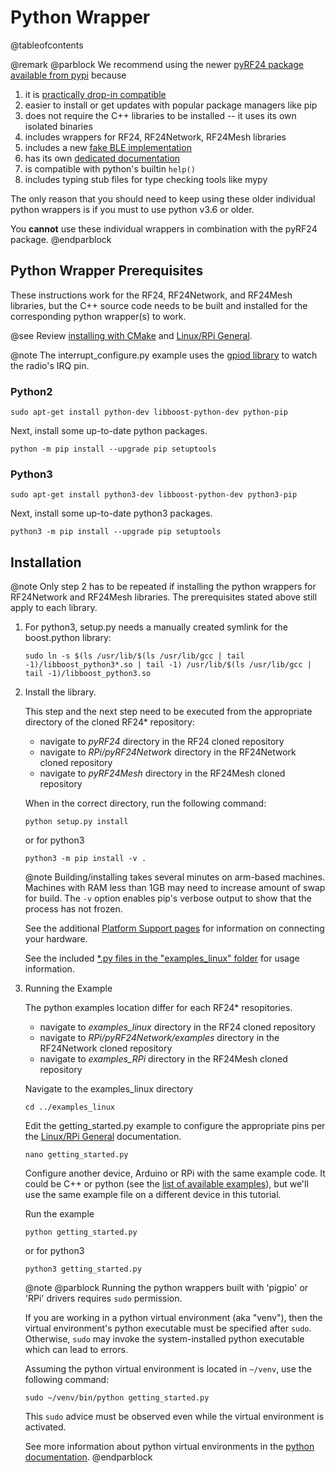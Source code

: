 # Python Wrapper

@tableofcontents

@remark
@parblock
We recommend using the newer [pyRF24 package](https://github.com/nRF24/pyRF24)
[available from pypi](https://pypi.org/project/pyrf24/) because

1. it is [practically drop-in compatible](https://nrf24.github.io/pyRF24/#migrating-to-pyrf24)
2. easier to install or get updates with popular package managers like pip
3. does not require the C++ libraries to be installed -- it uses its own isolated binaries
4. includes wrappers for RF24, RF24Network, RF24Mesh libraries
5. includes a new [fake BLE implementation](https://nrf24.github.io/pyRF24/ble_api.html)
6. has its own [dedicated documentation](https://nRF24.github.io/pyRF24)
7. is compatible with python's builtin `help()`
8. includes typing stub files for type checking tools like mypy

The only reason that you should need to keep using these older individual python
wrappers is if you must to use python v3.6 or older.

You **cannot** use these individual wrappers in combination with the pyRF24 package.
@endparblock

## Python Wrapper Prerequisites

These instructions work for the RF24, RF24Network, and RF24Mesh libraries, but
the C++ source code needs to be built and installed for the corresponding
python wrapper(s) to work.

@see Review [installing with CMake](md_docs_using_cmake.html) and [Linux/RPi General](md_docs_rpi_general.html).

@note The interrupt_configure.py example uses the
[gpiod library](https://pypi.org/project/gpiod) to watch the radio's IRQ pin.

### Python2

```shell
sudo apt-get install python-dev libboost-python-dev python-pip
```

Next, install some up-to-date python packages.

```shell
python -m pip install --upgrade pip setuptools
```

### Python3

```shell
sudo apt-get install python3-dev libboost-python-dev python3-pip
```

Next, install some up-to-date python3 packages.

```shell
python3 -m pip install --upgrade pip setuptools
```

## Installation

@note Only step 2 has to be repeated if installing the python wrappers for
RF24Network and RF24Mesh libraries. The prerequisites stated above still apply
to each library.

1. For python3, setup.py needs a manually created symlink for the boost.python library:
   ```shell
   sudo ln -s $(ls /usr/lib/$(ls /usr/lib/gcc | tail -1)/libboost_python3*.so | tail -1) /usr/lib/$(ls /usr/lib/gcc | tail -1)/libboost_python3.so
   ```
2. Install the library.

   This step and the next step need to be executed from the appropriate directory of
   the cloned RF24* repository:
   - navigate to *pyRF24* directory in the RF24 cloned repository
   - navigate to *RPi/pyRF24Network* directory in the RF24Network cloned repository
   - navigate to *pyRF24Mesh* directory in the RF24Mesh cloned repository

   When in the correct directory, run the following command:
   ```shell
   python setup.py install
   ```
   or for python3
   ```shell
   python3 -m pip install -v .
   ```
   @note Building/installing takes several minutes on arm-based machines.
   Machines with RAM less than 1GB may need to increase amount of swap for build.
   The `-v` option enables pip's verbose output to show that the process has not frozen.

   See the additional [Platform Support pages](pages.html) for information on connecting your hardware.

   See the included [\*.py files in the "examples_linux" folder](examples.html) for usage information.
3. Running the Example

   The python examples location differ for each RF24* resopitories.
   - navigate to *examples_linux* directory in the RF24 cloned repository
   - navigate to *RPi/pyRF24Network/examples* directory in the RF24Network cloned repository
   - navigate to *examples_RPi* directory in the RF24Mesh cloned repository

   Navigate to the examples_linux directory
   ```shell
   cd ../examples_linux
   ```
   Edit the getting_started.py example to configure the appropriate pins per the [Linux/RPi General](md_docs_rpi_general.html) documentation.
   ```shell
   nano getting_started.py
   ```
   Configure another device, Arduino or RPi with the same example code. It could be C++ or python (see the [list of available examples](examples.html)), but we'll use the same example file on a different device in this tutorial.

   Run the example
   ```shell
   python getting_started.py
   ```
   or for python3
   ```shell
   python3 getting_started.py
   ```

   @note
   @parblock
   Running the python wrappers built with 'pigpio' or 'RPi' drivers requires `sudo` permission.
   
   If you are working in a python virtual environment (aka "venv"), then the
   virtual environment's python executable must be specified after `sudo`. Otherwise,
   `sudo` may invoke the system-installed python executable which can lead to errors.

   Assuming the python virtual environment is located in `~/venv`, use the following command:
   ```
   sudo ~/venv/bin/python getting_started.py
   ```
   This `sudo` advice must be observed even while the virtual environment is activated.

   See more information about python virtual environments in the
   [python documentation](https://docs.python.org/3/library/venv.html).
   @endparblock
